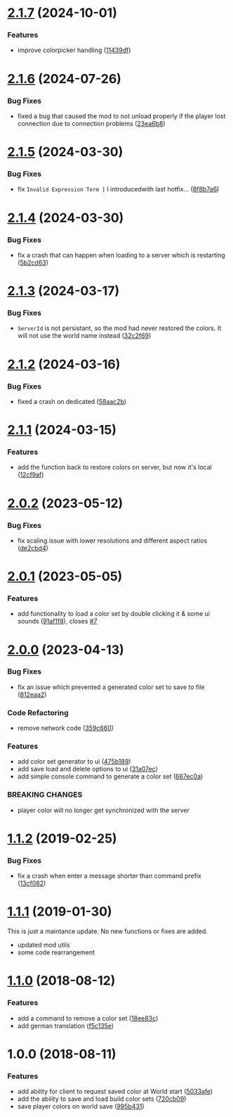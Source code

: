 # [2.1.7](https://github.com/SiskSjet/BuildColors/compare/v2.1.6...v2.1.7) (2024-10-01)


### Features

* improve colorpicker handling ([11439df](https://github.com/SiskSjet/BuildColors/commit/11439df828193e5116308af3725e16b55dc2618a))



# [2.1.6](https://github.com/SiskSjet/BuildColors/compare/v2.1.5...v2.1.6) (2024-07-26)


### Bug Fixes

* fixed a bug that caused the mod to not unload properly if the player lost connection due to connection problems ([23ea6b8](https://github.com/SiskSjet/BuildColors/commit/23ea6b8d0d6c6c962678b75c6b7ccf7aab5add36))



# [2.1.5](https://github.com/SiskSjet/BuildColors/compare/v2.1.4...v2.1.5) (2024-03-30)


### Bug Fixes

* fix `Invalid Expression Term ]` I introducedwith last hotfix... ([8f8b7a6](https://github.com/SiskSjet/BuildColors/commit/8f8b7a68517827bfd7a0158027326ce9e99f3776))



# [2.1.4](https://github.com/SiskSjet/BuildColors/compare/v2.1.3...v2.1.4) (2024-03-30)


### Bug Fixes

* fix a crash that can happen when loading to a server which is restarting ([5b2cd63](https://github.com/SiskSjet/BuildColors/commit/5b2cd63a2677322fd7b91223beae2971fc27b493))



# [2.1.3](https://github.com/SiskSjet/BuildColors/compare/v2.1.2...v2.1.3) (2024-03-17)


### Bug Fixes

* `ServerId` is not persistant, so the mod had never restored the colors. It will not use the world name instead ([32c2f69](https://github.com/SiskSjet/BuildColors/commit/32c2f69f64ae17951a62af2ac6c8eba4e8c55578))



# [2.1.2](https://github.com/SiskSjet/BuildColors/compare/v2.1.1...v2.1.2) (2024-03-16)


### Bug Fixes

* fixed a crash on dedicated ([58aac2b](https://github.com/SiskSjet/BuildColors/commit/58aac2bab63224407d00a0f9f3a756a3574a1173))



# [2.1.1](https://github.com/SiskSjet/BuildColors/compare/v2.1.0...v2.1.1) (2024-03-15)


### Features

* add the function back to restore colors on server, but now it's local ([12cf9af](https://github.com/SiskSjet/BuildColors/commit/12cf9af9321ab87ec22d5bf6b923b141b6fc816f))



# [2.0.2](https://github.com/SiskSjet/BuildColors/compare/v2.0.1...v2.0.2) (2023-05-12)


### Bug Fixes

* fix scaling issue with lower resolutions and different aspect ratios ([de2cbd4](https://github.com/SiskSjet/BuildColors/commit/de2cbd4ed77b11d493488e862ef983e05e37cd45))



# [2.0.1](https://github.com/SiskSjet/BuildColors/compare/v2.0.0...v2.0.1) (2023-05-05)


### Features

* add functionality to load a color set by double clicking it & some ui sounds ([91af1f8](https://github.com/SiskSjet/BuildColors/commit/91af1f8f1189cba13e2d72645a289b233efe0b53)), closes [#7](https://github.com/SiskSjet/BuildColors/issues/7)



# [2.0.0](https://github.com/SiskSjet/BuildColors/compare/v1.1.1...v2.0.0) (2023-04-13)


### Bug Fixes

* fix an issue which prevented a generated color set to save to file ([812eaa2](https://github.com/SiskSjet/BuildColors/commit/812eaa2d46661d0d4571ad953f33808ac78498a3))


### Code Refactoring

* remove network code ([359c660](https://github.com/SiskSjet/BuildColors/commit/359c66018ab43aa2bc820fbbff9a7b3d286b7998))


### Features

* add color set generator to ui ([475b189](https://github.com/SiskSjet/BuildColors/commit/475b189f8d543a5100fcd11834fb23c6412a65e4))
* add save load and delete options to ui ([31a07ec](https://github.com/SiskSjet/BuildColors/commit/31a07ecda71a24b7fe1f861b89bc87db5754fdc7))
* add simple console command to generate a color set ([667ec0a](https://github.com/SiskSjet/BuildColors/commit/667ec0a05ee45c8cb18f08c6b06d54cb71d008d1))


### BREAKING CHANGES

* player color will no longer get synchronized with the server



# [1.1.2](https://github.com/SiskSjet/BuildColors/compare/v1.1.1...v1.1.2) (2019-02-25)


### Bug Fixes

* fix a crash when enter a message shorter than command prefix ([13cf082](https://github.com/SiskSjet/BuildColors/commit/13cf082))



# [1.1.1](https://github.com/SiskSjet/BuildColors/compare/v1.1.0...v1.1.1) (2019-01-30)

This is just a maintance update. No new functions or fixes are added.

* updated mod utils
* some code rearrangement



<a name="1.1.0"></a>
# [1.1.0](https://github.com/SiskSjet/BuildColors/compare/v1.0.0...v1.1.0) (2018-08-12)


### Features

* add a command to remove a color set ([18ee83c](https://github.com/SiskSjet/BuildColors/commit/18ee83c))
* add german translation ([f5c135e](https://github.com/SiskSjet/BuildColors/commit/f5c135e))



<a name="1.0.0"></a>
# 1.0.0 (2018-08-11)


### Features

* add ability for client to request saved color at World start ([5033afe](https://github.com/SiskSjet/BuildColors/commit/5033afe))
* add the ability to save and load build color sets ([720cb09](https://github.com/SiskSjet/BuildColors/commit/720cb09))
* save player colors on world save ([995b431](https://github.com/SiskSjet/BuildColors/commit/995b431))
